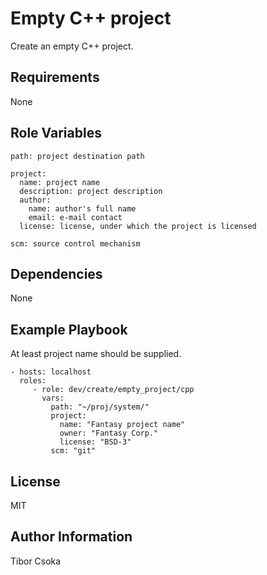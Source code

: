Empty C++ project
=========

Create an empty C++ project.

Requirements
------------

None

Role Variables
--------------

    path: project destination path
    
    project:
      name: project name
      description: project description
      author:
        name: author's full name
        email: e-mail contact
      license: license, under which the project is licensed

    scm: source control mechanism

Dependencies
------------

None

Example Playbook
----------------

At least project name should be supplied.

    - hosts: localhost
      roles:
         - role: dev/create/empty_project/cpp
           vars:
             path: "~/proj/system/"
             project:
               name: "Fantasy project name"
               owner: "Fantasy Corp."
               license: "BSD-3"
             scm: "git"

License
-------

MIT

Author Information
------------------

Tibor Csoka
